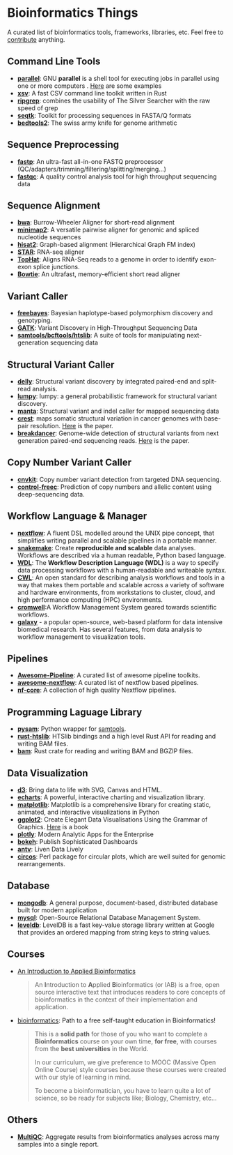 # Bioinformatics Things

A curated list of bioinformatics tools, frameworks, libraries, etc. Feel free to [contribute](CONTRIBUTING.md) anything.

## Command Line Tools

- **[parallel](https://www.gnu.org/software/parallel)**:  GNU **parallel** is a shell tool for executing jobs in parallel using one or more computers . [Here](https://www.biostars.org/p/63816/) are some examples
- **[xsv](https://github.com/BurntSushi/xsv)**: A fast CSV command line toolkit written in Rust 
- **[ripgrep](https://crates.io/crates/ripgrep)**: combines the usability of The Silver Searcher with the raw speed of grep
- **[seqtk](https://github.com/lh3/seqtk)**: Toolkit for processing sequences in FASTA/Q formats
- **[bedtools2](https://github.com/arq5x/bedtools2)**: The swiss army knife for genome arithmetic 

## Sequence Preprocessing

- **[fastp](https://github.com/OpenGene/fastp)**:  An ultra-fast all-in-one FASTQ preprocessor (QC/adapters/trimming/filtering/splitting/merging...)
- **[fastqc](https://github.com/s-andrews/FastQC)**:  A quality control analysis tool for high throughput sequencing data


## Sequence Alignment

- **[bwa](https://github.com/lh3/bwa)**:  Burrow-Wheeler Aligner for short-read alignment
- **[minimap2](https://github.com/lh3/minimap2)**: A versatile pairwise aligner for genomic and spliced nucleotide sequences 
- **[hisat2](https://daehwankimlab.github.io/hisat2)**: Graph-based alignment (Hierarchical Graph FM index) 
- **[STAR](https://github.com/alexdobin/STAR)**:  RNA-seq aligner 
- **[TopHat](http://ccb.jhu.edu/software/tophat/manual.shtml)**: Aligns RNA-Seq reads to a genome in order to identify exon-exon splice junctions.
- **[Bowtie](http://bowtie-bio.sourceforge.net/index.shtml)**: An ultrafast, memory-efficient  short read aligner

## Variant Caller

- **[freebayes](https://github.com/ekg/freebayes)**: Bayesian haplotype-based polymorphism discovery and genotyping.
- **[GATK](https://software.broadinstitute.org/gatk/)**: Variant Discovery in High-Throughput Sequencing Data
- **[samtools/bcftools/htslib](https://github.com/samtools/samtools)**: A suite of tools for manipulating next-generation sequencing data

## Structural Variant Caller

- **[delly](https://github.com/dellytools/delly)**: Structural variant discovery by integrated paired-end and split-read analysis.
- **[lumpy](https://github.com/arq5x/lumpy-sv)**: lumpy: a general probabilistic framework for structural variant discovery.
- **[manta](https://github.com/Illumina/manta)**: Structural variant and indel caller for mapped sequencing data
- **[crest](http://www.stjuderesearch.org/site/lab/zhang)**: maps somatic structural variation in cancer genomes with base-pair resolution. [Here](https://www.nature.com/articles/nmeth.1628) is the paper.
- **[breakdancer](http://breakdancer.sourceforge.net/)**: Genome-wide detection of structural variants from next generation paired-end sequencing reads. [Here](http://www.nature.com/nmeth/journal/v6/n9/abs/nmeth.1363.html) is the paper.

## Copy Number Variant Caller

- **[cnvkit](https://github.com/etal/cnvkit)**: Copy number variant detection from targeted DNA sequencing.
- **[control-freec](http://boevalab.inf.ethz.ch/FREEC/index.html)**: Prediction of copy numbers and allelic content using deep-sequencing data.

## Workflow Language & Manager

- **[nextflow](https://www.nextflow.io)**: A fluent DSL modelled around the UNIX pipe concept, that simplifies  writing parallel and scalable pipelines in a portable manner.
- **[snakemake](https://github.com/snakemake/snakemake)**:  Create **reproducible and scalable** data analyses. Workflows are described via a human readable, Python based language.
- **[WDL](https://github.com/openwdl/wdl)**:  The **Workflow Description Language (WDL)** is a way to specify data processing workflows with a human-readable and writeable syntax.
- **[CWL](https://www.commonwl.org/)**:  An open standard for describing analysis workflows and tools in a way that makes them portable and scalable across a variety of software and hardware environments, from workstations to cluster, cloud, and high performance computing (HPC) environments.
- **[cromwell](https://github.com/broadinstitute/cromwell)**:A Workflow Management System geared towards scientific workflows.
- **[galaxy](https://usegalaxy.org/)** - a popular open-source, web-based platform for data intensive  biomedical research. Has several features, from data analysis to  workflow management to visualization tools.

## Pipelines

- **[Awesome-Pipeline](https://github.com/pditommaso/awesome-pipeline)**: A curated list of awesome pipeline toolkits.
- **[awesome-nextflow](https://github.com/nextflow-io/awesome-nextflow)**: A curated list of nextflow based pipelines.
- **[nf-core](https://nf-co.re/pipelines)**:  A collection of high quality Nextflow pipelines.

## Programming Laguage Library

- **[pysam](https://github.com/pysam-developers/pysam)**: Python wrapper for [samtools](https://github.com/samtools/samtools).
- **[rust-htslib](https://github.com/rust-bio/rust-htslib)**: HTSlib bindings and a high level Rust API for reading and writing BAM files.
- **[bam](https://gitlab.com/tprodanov/bam)**: Rust crate for reading and writing BAM and BGZIP files.

## Data Visualization

- **[d3](https://d3js.org/)**:  Bring data to life with SVG, Canvas and HTML.
- **[echarts](https://echarts.apache.org/zh/index.html)**:  A powerful, interactive charting and visualization library.
- **[matplotlib](https://matplotlib.org/)**:  Matplotlib is a comprehensive library for creating static, animated, and interactive visualizations in Python
- **[ggplot2](https://ggplot2.tidyverse.org/)**: Create Elegant Data Visualisations Using the Grammar of Graphics. [Here](https://ggplot2-book.org/) is a book
- **[plotly](https://plot.ly/)**: Modern Analytic Apps for the Enterprise
- **[bokeh]( https://bokeh.org)**: Publish Sophisticated Dashboards 
- **[antv](https://antv.vision/)**: Liven Data Lively
- **[circos](http://circos.ca/)**: Perl package for circular plots, which are well suited for genomic rearrangements.

## Database
- **[mongodb](https://github.com/mongodb/mongo)**: A general purpose, document-based, distributed database built for modern application
- **[mysql](https://www.mysql.com/)**: Open-Source Relational Database Management System.
- **[leveldb](https://github.com/google/leveldb)**:  LevelDB is a fast  key-value storage library written at Google that provides an ordered  mapping from string keys to string values. 

## Courses

- [An Introduction to Applied Bioinformatics](http://readiab.org/)

  >  An **I**ntroduction to **A**pplied **B**ioinformatics (or IAB) is a free, open source interactive text that introduces  readers to core concepts of bioinformatics in the context of their  implementation and application.

- [bioinformatics](https://github.com/ossu/bioinformatics): Path to a free self-taught education in Bioinformatics! 

  > This is a **solid path** for those of you who want to complete a **Bioinformatics** course on your own time, **for free**, with courses from the **best universities** in the World.
  >
  > In our curriculum, we give preference to MOOC (Massive Open Online  Course) style courses because these courses were created with our style  of learning in mind.
  >
  > To become a bioinformatician, you have to learn quite a lot of  science, so be ready for subjects like; Biology, Chemistry, etc...

## Others

- **[MultiQC](http://multiqc.info/)**: Aggregate results from bioinformatics analyses across many samples into a single report.

